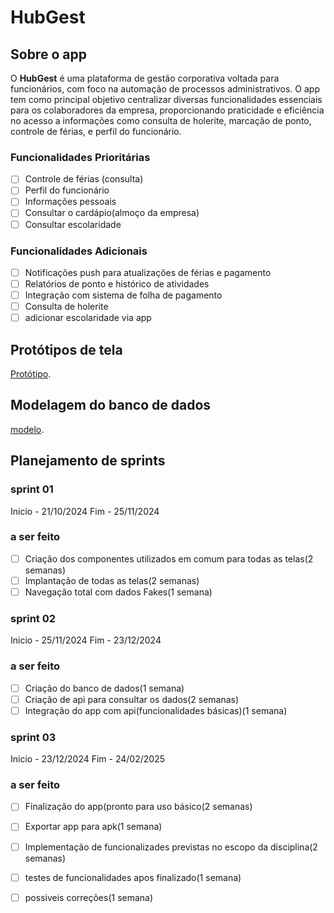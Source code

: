 # HubGest

## Sobre o app

O **HubGest** é uma plataforma de gestão corporativa voltada para funcionários, com foco na automação de processos administrativos. O app tem como principal objetivo centralizar diversas funcionalidades essenciais para os colaboradores da empresa, proporcionando praticidade e eficiência no acesso a informações como consulta de holerite, marcação de ponto, controle de férias, e perfil do funcionário.

### Funcionalidades Prioritárias
- [ ] Controle de férias (consulta)
- [ ] Perfil do funcionário
- [ ] Informações pessoais
- [ ] Consultar o cardápio(almoço da empresa)
- [ ] Consultar escolaridade

 ### Funcionalidades Adicionais
- [ ] Notificações push para atualizações de férias e pagamento
- [ ] Relatórios de ponto e histórico de atividades
- [ ] Integração com sistema de folha de pagamento
- [ ] Consulta de holerite
- [ ] adicionar escolaridade via app

 ## Protótipos de tela
  [Protótipo](https://www.figma.com/design/2txiHiHjIonf0DTWYvECnZ/HubGest?node-id=0-1&t=9h436KBo8HcvDBaT-1).

 ## Modelagem do banco de dados
 [modelo](https://app.diagrams.net/?tags=%7B%7D&lightbox=1&highlight=0000ff&edit=_blank&layers=1&nav=1&title=Diagrama%20sem%20nome.drawio#R%3Cmxfile%3E%3Cdiagram%20name%3D%22Page-1%22%20id%3D%222ca16b54-16f6-2749-3443-fa8db7711227%22%3E7Vxtc6M2EP41nmk%2F%2BAaE45CPiZ1c22tnbu567V2%2FdGRYY%2FUw4oRInPv1XWHxTs7YCTaeMPlgtHph9azY3UeCjKzZevNW0HD1B3fBHxHD3Yys%2BYgQYliX%2BKMkj1uJeWVqiSeYq2W54CP7DlpoaGnMXIhKDSXnvmRhWejwIABHlmRUCP5QbrbkfvmuIfWgJvjoUL8u%2FZu5cqWlpmHkFb8A81b61vaFrlhQ56sneBzo%2BwU8gG3NmqbD6KbRirr8oSCybkfWTHAut1frzQx8hWuK2Lbf3RO1mcoCAtmmAwHXIrA0CL1cTnAKYz3CPfVjDcOITH0c68Zl90ph%2BajxmX6LlZY3C74ZR%2Bw7C7yRdb3gwgUxRhnWPGxRu04Qu1BNC8Bcj4gFE%2FWHFSF13e0AJFQ989HxylO%2FcRRTwXiqDM4o0WdbmUolXaByTUrWVFnyQCq1QQlhXbmn4SBMmVKFcUitVRRSp9rKqOufqbjg%2BEBUhaImcVPJ%2B3eFOefiesNUsqgNtqMjcz%2BVwcUpBc0orpiEsZoxJAY0QgGN1sJfNO9VWYftsPqeuDw7mZYS1tH8Ab5378zuAZ4DPpKSrvGp5Orp69Hsre5nfxugTwCnXzPHX7oO8SJYRGFzuVNYIJLo%2BmfsnvmJvxXOioqfTOPn%2FuBz2MQO7iioQ2dcDGgkEhryCN0FrhGVUWDeA4n3fJ1gYKCNfVpaGtbrXRoBX0PpKXnNj4lk98MTgjkbBCtaWBRWYVHkg%2FncYwqjSqTLetmvdyEdq2MjFErYRAyUfMtpUjkpJebkHoRkSFmvfeYFKJJcWZTqkg9L1Ytjq6Wf0MwlQ%2Fpn3azkGn%2FmJl4mdAwUHTTUMkr5qCo4fM0cfe3TBfg3GX%2BbcR8jtTVPqC12k4J%2FzViyGlbxqzu6Zr5i%2F3%2BBcGlAtVgzfZOoMuqTjoWMwaVgL51swELN1LFhscwgKDLclLIiFLApiDTjfQvoLqVAbA1de6XJt96YGE9SRv%2BQ03xiadmqwPDJRAup3lrwsrFzjo0Xmma3pNzW8yh34vwy1k2M7ROdEl681Jw3ramQcCPn4WmLnI1jQRHyGr%2BDLKPP1ulBdLyuXZGXq1qk5mfOy%2FfiPx3SV%2BbOmEtd6EKLg52niItBa2cmc7BiuzKqeA2iE%2FscjMyCMpGo1ARO78KuA2H7NKK32cAQm08em82GWGzaDbHYfIlYbC0%2Bf3gcb25%2B%2B9MMvX9mc%2FuTtxxne%2FO5KcH14KMuciFX3OMB9W9zacVUeZvfubJ6Avt%2FIOWjBpjGkpdtDRsmP%2Bvu6vqLun5zoUvzTaFq%2FpgWApzv53QAVdj2Sna4k3LeLymlHbcTVLN68txAiyIeCweeyFwm%2BlSGCg%2FkE22eMLcAX1G38v1fNK2anF9a5Za2iYfUandKs%2BfG%2BvEij9qjqSj30oF8CEzHDExTq8oa1aPVhjVOuyCN9vl5tyUIhhgMfq2FX7vTWJ2WMGbnwt051l3bu99iFjG1xztXy8KlEnri4HPNrmVVtf7RMx44EEVNMPZY1zqwJ1YNVaG%2FBsxh%2FC3%2Fzvun2x1bNyiWD%2BWiT3meZxlyjmPmHFZ1p3pq1nOOZnZ81RU7tk5KjjNC%2FKXIh3tJjnHZ7GbH1pHYcaMpp%2Beyz9GhRRqBmZxqzyLV8JzSekefKgxp%2Fe6EursTmH3S%2BveUdUItWipQeX1l2tWZz94pVLwsqEUO0GrIjo6aHZFydpR9OLArObq66CignuGWc5j4gsF3vwqvOfinPf1TzRk1uKynd4wr7omQNy3Z22VX5C2lj31I%2BclhZ5vdsLdmtNqcb5JTMjjzDCOOE4toON1sRxe2UPXsWLMQhS57k7tLFvIUriFGnk2MtCtBckzslkm83VmMnD7Pp3b2CaxD0XTh8A3sj11mBlKPvKZyTh9gCegeiv7JOtHbrkzCuoBT92%2Ff7v9x5H3lnZn%2BbBKpc7YCeIedAA5B5phB5oLUY0q2WVQ6NSOdBZXL%2FhybpTWdnrXYLaiTfVLqZJ8hFX5jYHZSosOmNRn9mBAnpfcgGOIG4vhWPtkLwGd4lgaRw30qklOif1%2FoX568DqrcRb6317dVXVH1u3ektRLPfF9vyEr2zEqedXw1savUt%2B2nL51R38zn9yAmXraPiYZdiYmTbM%2F4BDGx4SWTk8XEZiuf4StcaGRSNjK5sk9oZOt0RsZi%2Fv%2FhkrrCP%2BCzbv8H%3C%2Fdiagram%3E%3C%2Fmxfile%3E).

##  Planejamento de sprints

### sprint 01 
   Inicio - 21/10/2024
   Fim    - 25/11/2024
   ### a ser feito
   - [ ] Criação dos componentes utilizados em comum para todas as telas(2 semanas)
   - [ ] Implantação de todas as telas(2 semanas)
   - [ ] Navegação total com dados Fakes(1 semana)
         
### sprint 02
   Inicio - 25/11/2024
   Fim    - 23/12/2024
   ### a ser feito
   - [ ] Criação do banco de dados(1 semana)
   - [ ] Criação de api para consultar os dados(2 semanas)
   - [ ] Integração do app com api(funcionalidades básicas)(1 semana)
         
### sprint 03
   Inicio - 23/12/2024
   Fim    - 24/02/2025
   ### a ser feito
   - [ ] Finalização do app(pronto para uso básico(2 semanas) 
   - [ ] Exportar app para apk(1 semana)
   - [ ] Implementação de funcionalizades previstas no escopo da disciplina(2 semanas)
   - [ ] testes de funcionalidades apos finalizado(1 semana)
   - [ ] possiveis correções(1 semana)
 


